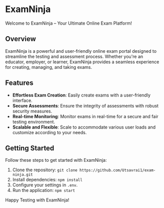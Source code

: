 # ExamNinja

Welcome to ExamNinja – Your Ultimate Online Exam Platform!

## Overview

ExamNinja is a powerful and user-friendly online exam portal designed to streamline the testing and assessment process. Whether you're an educator, employer, or learner, ExamNinja provides a seamless experience for creating, managing, and taking exams.

## Features

- **Effortless Exam Creation**: Easily create exams with a user-friendly interface.
- **Secure Assessments**: Ensure the integrity of assessments with robust security measures.
- **Real-time Monitoring**: Monitor exams in real-time for a secure and fair testing environment.
- **Scalable and Flexible**: Scale to accommodate various user loads and customize according to your needs.

## Getting Started

Follow these steps to get started with ExamNinja:

1. Clone the repository: `git clone https://github.com/Utsavrai1/exam-ninja.git`
2. Install dependencies: `npm install`
3. Configure your settings in `.env`.
4. Run the application: `npm start`

Happy Testing with ExamNinja!

